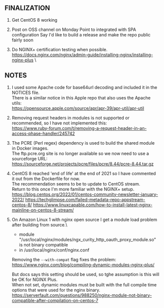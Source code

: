 FINALIZATION
------------
1. Get CentOS 8 working

2. Post on OSS channel on Monday
   Point to integrated with SPA configuration
   Say I'd like to build a release and make the repo public fairly soon

3. Do NGINX+ certification testing when possible.\
   https://docs.nginx.com/nginx/admin-guide/installing-nginx/installing-nginx-plus \

NOTES
-----
1. I used some Apache code for base64url decoding and included it in the NOTICES file.\
   There is a similar notice in this Apple repo that also uses the Apache utils:\
   https://opensource.apple.com/source/apr/apr-39/apr-util/apr-util

2. Removing request headers in modules is not supported or recommended, so I have not implemented this:\
   https://www.ruby-forum.com/t/removing-a-request-header-in-an-access-phase-handler/245742

3. The PCRE (Perl regex) dependency is used to build the shared module in Docker images.\
   The ftp.pcre.org site is no longer available so we now need to use a sourceforge URL:\
   https://sourceforge.net/projects/pcre/files/pcre/8.44/pcre-8.44.tar.gz

4. CentOS 8 reached 'end of life' at the end of 2021 so I have commented it out from the Dockerfile for now.\
   The recommendation seems to be to update to CentOS stream.\
   Return to this once I'm more familiar with the NGINX+ setup\.
   https://blog.centos.org/2022/01/centos-community-newsletter-january-2022/
   https://techglimpse.com/failed-metadata-repo-appstream-centos-8/
   https://www.linuxcapable.com/how-to-install-latest-nginx-mainline-on-centos-8-stream/

5. On Amazon Linux 1 with nginx open source I get a module load problem after building from source.\
   - module "/usr/local/nginx/modules/ngx_curity_http_oauth_proxy_module.so" is not binary compatible
   - in /usr/local/nginx/conf/nginx.conf

   Removing the `--with-compat` flag fixes the problem:\
   https://www.nginx.com/blog/compiling-dynamic-modules-nginx-plus/

   But docs says this setting should be used, so tghe assumption is this will be OK for NGINX Plus.\
   When not set, dynamic modules must be built with the full compile time options that were used for the nginx binary.\
   https://serverfault.com/questions/988250/nginx-module-not-binary-compatible-after-compilation-on-centos-7

